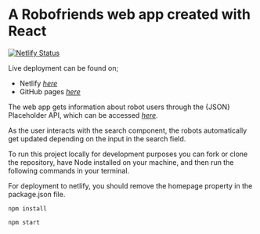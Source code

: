 # A Robofriends web app created with React
[![Netlify Status](https://api.netlify.com/api/v1/badges/d7b86032-a1c1-4047-84b5-7f2c8ee822e9/deploy-status)](https://app.netlify.com/sites/robofriendswithme/deploys)

Live deployment can be found on;
- Netlify [_here_](https://robofriendswithme.netlify.app/)
- GitHub pages [_here_](https://donmarvex.github.io/robofriends/)

The web app gets information about robot users through the {JSON} Placeholder API, which can be accessed  [_here_](https://jsonplaceholder.typicode.com/).

As the user interacts with the search component, the robots automatically get updated depending on the input in the search field.

To run this project locally for development purposes you can fork or clone the repository, have Node installed on your machine, and then run the following commands in your terminal.

For deployment to netlify, you should remove the homepage property in the package.json file.

`npm install`

`npm start`

